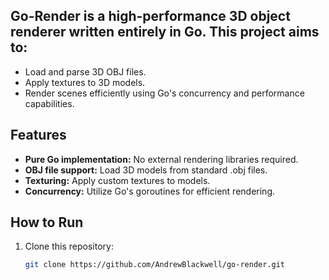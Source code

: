 ## Go-Render is a high-performance 3D object renderer written entirely in Go. This project aims to:

- Load and parse 3D OBJ files.
- Apply textures to 3D models.
- Render scenes efficiently using Go's concurrency and performance capabilities.

## Features

- **Pure Go implementation:** No external rendering libraries required.
- **OBJ file support:** Load 3D models from standard .obj files.
- **Texturing:** Apply custom textures to models.
- **Concurrency:** Utilize Go's goroutines for efficient rendering.

## How to Run

1. Clone this repository:
   ```bash
   git clone https://github.com/AndrewBlackwell/go-render.git
   ```
